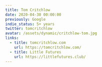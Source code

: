 ```yaml
---
title: Tom Critchlow
date: 2020-04-30 00:00:00
previously: Google
indie_status: 5+ years
twitter: tomcritchlow
avatar: /assets/dynamic/critchlow-tom.jpg
links:
  - title: tomcritchlow.com
    url: https://tomcritchlow.com/
  - title: Little Futures
    url: https://littlefutures.club/
---
```

